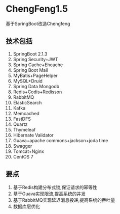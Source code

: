 # ChengFeng1.5
基于SpringBoot改造Chengfeng

## 技术包括

1. SpringBoot 2.1.3
2. Spring Security+JWT
3. Spring Cache+Ehcache
4. Spring Boot Mail
5. MyBatis+PageHelper
6. MySQL+Druid
7. Spring Data Mongodb
8. Redis+Codis+Redisson
9. RabbitMQ
10. ElasticSearch
11. Kafka
12. Memcached
13. FastDFS
14. Quartz
15. Thymeleaf 
16. Hibernate Validator
17. Guava+apache commons+jackson+joda time
18. Swagger
19. Tomcat+Nginx
20. CentOS 7 

## 要点
1. 基于Redis构建分布式锁,保证请求的幂等性
2. 基于Guava实现限流,提高系统的并发
3. 基于RabbitMQ实现延迟消息投递,提高系统的吞吐量
4. 数据库层优化